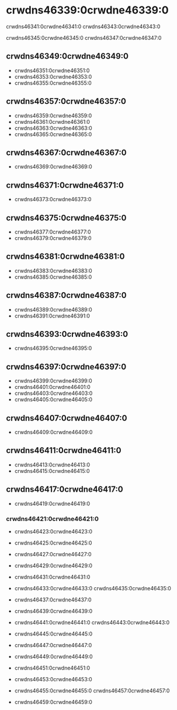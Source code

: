 # crwdns46339:0crwdne46339:0

crwdns46341:0crwdne46341:0 crwdns46343:0crwdne46343:0

crwdns46345:0crwdne46345:0 crwdns46347:0crwdne46347:0

## crwdns46349:0crwdne46349:0

- crwdns46351:0crwdne46351:0
- crwdns46353:0crwdne46353:0
- crwdns46355:0crwdne46355:0

## crwdns46357:0crwdne46357:0

- crwdns46359:0crwdne46359:0
- crwdns46361:0crwdne46361:0
- crwdns46363:0crwdne46363:0
- crwdns46365:0crwdne46365:0

## crwdns46367:0crwdne46367:0

- crwdns46369:0crwdne46369:0

## crwdns46371:0crwdne46371:0

- crwdns46373:0crwdne46373:0

## crwdns46375:0crwdne46375:0

- crwdns46377:0crwdne46377:0
- crwdns46379:0crwdne46379:0

## crwdns46381:0crwdne46381:0

- crwdns46383:0crwdne46383:0
- crwdns46385:0crwdne46385:0

## crwdns46387:0crwdne46387:0

- crwdns46389:0crwdne46389:0
- crwdns46391:0crwdne46391:0

## crwdns46393:0crwdne46393:0
- crwdns46395:0crwdne46395:0

## crwdns46397:0crwdne46397:0

- crwdns46399:0crwdne46399:0
- crwdns46401:0crwdne46401:0
- crwdns46403:0crwdne46403:0
- crwdns46405:0crwdne46405:0

## crwdns46407:0crwdne46407:0

- crwdns46409:0crwdne46409:0

## crwdns46411:0crwdne46411:0

- crwdns46413:0crwdne46413:0
- crwdns46415:0crwdne46415:0

## crwdns46417:0crwdne46417:0

- crwdns46419:0crwdne46419:0

### crwdns46421:0crwdne46421:0

- crwdns46423:0crwdne46423:0

- crwdns46425:0crwdne46425:0

- crwdns46427:0crwdne46427:0

- crwdns46429:0crwdne46429:0

- crwdns46431:0crwdne46431:0

- crwdns46433:0crwdne46433:0 crwdns46435:0crwdne46435:0

- crwdns46437:0crwdne46437:0

- crwdns46439:0crwdne46439:0

- crwdns46441:0crwdne46441:0 crwdns46443:0crwdne46443:0

- crwdns46445:0crwdne46445:0

- crwdns46447:0crwdne46447:0

- crwdns46449:0crwdne46449:0

- crwdns46451:0crwdne46451:0

- crwdns46453:0crwdne46453:0

- crwdns46455:0crwdne46455:0 crwdns46457:0crwdne46457:0

- crwdns46459:0crwdne46459:0
